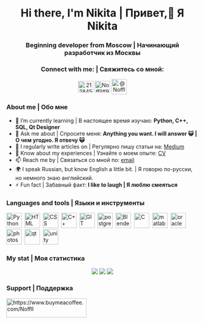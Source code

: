 <div id="header" align="center">
	<h1>Hi there, I'm Nikita | Привет,👋 Я Nikita</h1>
	<h3>Beginning developer from Moscow | Начинающий разработчик из Москвы</h3>
	
</div>
<h3 align="center">Connect with me: | Свяжитесь со мной:</h3>
<p align="center">
<a href="https://stackoverflow.com/users/21284519" target="blank"><img align="center" src="https://raw.githubusercontent.com/rahuldkjain/github-profile-readme-generator/master/src/images/icons/Social/stack-overflow.svg" alt="21284519" height="30" width="40" /></a>
<a href="https://discord.gg/Noffll#9278" target="blank"><img align="center" src="https://raw.githubusercontent.com/rahuldkjain/github-profile-readme-generator/master/src/images/icons/Social/discord.svg" alt="Noffll#9278" height="30" width="40" /></a>
<a href="https://t.me/Nofflt" target="blank"><img align="center" src="https://user-images.githubusercontent.com/111226480/221496167-de4eaba2-9891-4729-8b7a-6fda233d36ef.png" alt="@Nofflt" height="40" width="40" /></a>
	</a>
</div>

	
### About me | Обо мне
- 🌱 I’m currently learning | В настоящее время изучаю: **Python, C++, SQL, Qt Designer**
- 💬 Ask me about | Спросите меня: **Anything you want. I will answer 😺 | О чем угодно. Я отвечу 😺**
- 📝 I regularly write articles on | Регулярно пишу статьи на: [Medium](medium-link)
- 📄  Know about my experiences | Узнайте о моем опыте: [CV](cv-link)
- 📫 Reach me by | Связаться со мной по: [email](mailto:puchkov.nik@mail.ru)
- 🌍 I speak Russian, but know English a little bit. | Я говорю по-русски, но немного знаю английский.
- ⚡ Fun fact | Забавный факт: **I like to laugh | Я люблю смеяться**

### Languages and tools | Языки и инструменты
<img src="https://cdn.jsdelivr.net/gh/devicons/devicon/icons/python/python-original.svg" title="Python" width="40" height="40"/>&nbsp;
<img src="https://cdn.jsdelivr.net/gh/devicons/devicon/icons/html5/html5-original.svg" title="HTML" width="40" height="40"/>&nbsp;
<img src="https://cdn.jsdelivr.net/gh/devicons/devicon/icons/css3/css3-original.svg" title="CSS" width="40" height="40"/>&nbsp;
<img src="https://cdn.jsdelivr.net/gh/devicons/devicon/icons/cplusplus/cplusplus-original.svg" title="C++" width="40" height="40"/>&nbsp;
<img src="https://cdn.jsdelivr.net/gh/devicons/devicon/icons/git/git-plain.svg" title="GIT" width="40" height="40"/>&nbsp;
<img src="https://cdn.jsdelivr.net/gh/devicons/devicon/icons/postgresql/postgresql-original.svg" title="postgresql" width="40" height="40"/>&nbsp;
<img src="https://cdn.jsdelivr.net/gh/devicons/devicon/icons/blender/blender-original.svg" title="Blender" width="40" height="40"/>&nbsp;
<img src="https://cdn.jsdelivr.net/gh/devicons/devicon/icons/c/c-original.svg" title="C" width="40" height="40"/>&nbsp;
<img src="https://cdn.jsdelivr.net/gh/devicons/devicon/icons/matlab/matlab-original.svg" title="matlab" width="40" height="40"/>&nbsp;
<img src="https://cdn.jsdelivr.net/gh/devicons/devicon/icons/oracle/oracle-original.svg" title="oracle" width="40" height="40"/>&nbsp;
<img src="https://cdn.jsdelivr.net/gh/devicons/devicon/icons/photoshop/photoshop-line.svg" title="photoshop" width="40" height="40"/>&nbsp;
<img src="https://cdn.jsdelivr.net/gh/devicons/devicon/icons/qt/qt-original.svg" title="qt" width="40" height="40"/>&nbsp;
<img src="https://cdn.jsdelivr.net/gh/devicons/devicon/icons/unity/unity-original.svg" title="unity" width="40" height="40"/>&nbsp;                      

### My stat | Моя статистика
<div id="stat" align="center">
	<img src="https://github-profile-summary-cards.vercel.app/api/cards/profile-details?username=noffll&theme=github_dark"/>
	<img src="https://github-profile-summary-cards.vercel.app/api/cards/most-commit-language?username=noffll&theme=github_dark"/>
	<img src="https://github-profile-summary-cards.vercel.app/api/cards/stats?username=noffll&theme=github_dark"/>
</div>

<h3 align="left">Support | Поддержка</h3>
<p><a href="https://www.buymeacoffee.com/Noffll"> <img align="left" src="https://cdn.buymeacoffee.com/buttons/v2/default-yellow.png" height="50" width="210" alt="https://www.buymeacoffee.com/Noffll" /></a></p><br><br>
